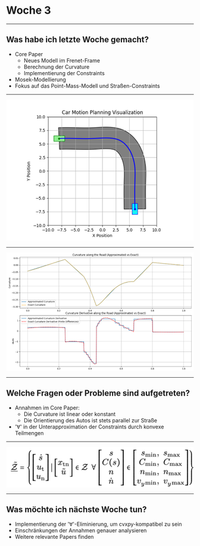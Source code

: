 # Woche 3

---

## Was habe ich letzte Woche gemacht?

- Core Paper
	- Neues Modell im Frenet-Frame
	- Berechnung der Curvature
	- Implementierung der Constraints
- Mosek-Modellierung
- Fokus auf das Point-Mass-Modell und Straßen-Constraints

----

![Path Planning Visualization](./resources/Figure_1.png)


----

![Curvature](./resources/Figure_2.png)

---

## Welche Fragen oder Probleme sind aufgetreten?

- Annahmen im Core Paper:
    - Die Curvature ist linear oder konstant
    - Die Orientierung des Autos ist stets parallel zur Straße
- '∀' in der Unterapproximation der Constraints durch konvexe Teilmengen

----

![Under Approximation](./resources/Figure_3.png)

---

## Was möchte ich nächste Woche tun?

- Implementierung der '∀'-Eliminierung, um cvxpy-kompatibel zu sein
- Einschränkungen der Annahmen genauer analysieren
- Weitere relevante Papers finden